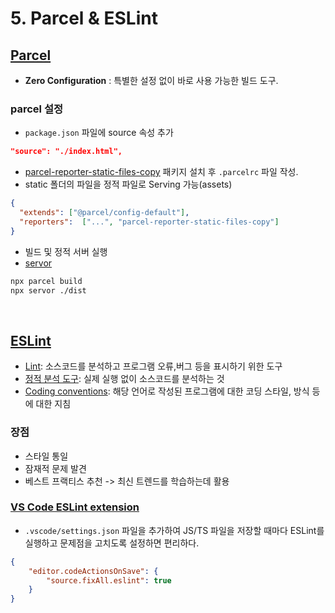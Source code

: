 # 5. Parcel & ESLint

## [Parcel](https://parceljs.org/)

- <b>Zero Configuration</b> : 특별한 설정 없이 바로 사용 가능한 빌드 도구.

### parcel 설정

- `package.json` 파일에 source 속성 추가

```json
"source": "./index.html",
```

- <u>[parcel-reporter-static-files-copy](https://github.com/elwin013/parcel-reporter-static-files-copy)</u> 패키지 설치 후 `.parcelrc` 파일 작성.
- static 폴더의 파일을 정적 파일로 Serving 가능(assets)

```json
{
  "extends": ["@parcel/config-default"],
  "reporters":  ["...", "parcel-reporter-static-files-copy"]
}
```

- 빌드 및 정적 서버 실행
- [servor](https://github.com/lukejacksonn/servor)

```bash
npx parcel build
npx servor ./dist
```

<br />

## [ESLint](https://eslint.org/)

- [Lint](https://ko.wikipedia.org/wiki/%EB%A6%B0%ED%8A%B8_(%EC%86%8C%ED%94%84%ED%8A%B8%EC%9B%A8%EC%96%B4)): 소스코드를 분석하고 프로그램 오류,버그 등을 표시하기 위한 도구
- [정적 분석 도구](https://ko.wikipedia.org/wiki/%EC%A0%95%EC%A0%81_%ED%94%84%EB%A1%9C%EA%B7%B8%EB%9E%A8_%EB%B6%84%EC%84%9D): 실제 실행 없이 소스코드를 분석하는 것
- [Coding conventions](https://en.wikipedia.org/wiki/Coding_conventions): 해당 언어로 작성된 프로그램에 대한 코딩 스타일, 방식 등에 대한 지침

### 장점

- 스타일 통일
- 잠재적 문제 발견
- 베스트 프랙티스 추천 -> 최신 트렌드를 학습하는데 활용

### [VS Code ESLint extension](https://marketplace.visualstudio.com/items?itemName=dbaeumer.vscode-eslint)

- `.vscode/settings.json` 파일을 추가하여 JS/TS 파일을 저장할 때마다 ESLint를 실행하고 문제점을 고치도록 설정하면 편리하다.

```json
{
    "editor.codeActionsOnSave": {
        "source.fixAll.eslint": true
    }
}
```
